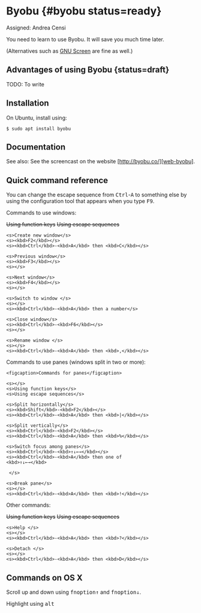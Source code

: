 # Byobu {#byobu status=ready}

Assigned: Andrea Censi

You need to learn to use Byobu. It will save you much time later.

(Alternatives such as [GNU Screen][web-screen] are fine as well.)

[web-screen]: https://en.wikipedia.org/wiki/GNU_Screen

## Advantages of using Byobu {status=draft}

TODO: To write

## Installation

On Ubuntu, install using:

    $ sudo apt install byobu

## Documentation

See also: See the screencast on the website [http://byobu.co/][web-byobu].

[web-byobu]: http://byobu.co/

## Quick command reference

You can change the escape sequence from <kbd>Ctrl</kbd>-<kbd>A</kbd> to
something else by using the configuration tool that appears when you type
<kbd>F9</kbd>.

Commands to use windows:

<col3 class='command-table labels-row1' figure-id="tab:commands-windows" figure-caption="Windows">
    <s></s>
    <s>Using function keys</s>
    <s>Using escape sequences</s>

    <s>Create new window</s>
    <s><kbd>F2</kbd></s>
    <s><kbd>Ctrl</kbd>-<kbd>A</kbd> then <kbd>C</kbd></s>

    <s>Previous window</s>
    <s><kbd>F3</kbd></s>
    <s></s>

    <s>Next window</s>
    <s><kbd>F4</kbd></s>
    <s></s>

    <s>Switch to window </s>
    <s></s>
    <s><kbd>Ctrl</kbd>-<kbd>A</kbd> then a number</s>

    <s>Close window</s>
    <s><kbd>Ctrl</kbd>-<kbd>F6</kbd></s>
    <s></s>

    <s>Rename window </s>
    <s></s>
    <s><kbd>Ctrl</kbd>-<kbd>A</kbd> then <kbd>,</kbd></s>
</col3>


Commands to use panes (windows split in two or more):

<col3 class='command-table labels-row1' figure-id="tab:commands-panes">

    <figcaption>Commands for panes</figcaption>

    <s></s>
    <s>Using function keys</s>
    <s>Using escape sequences</s>

    <s>Split horizontally</s>
    <s><kbd>Shift</kbd>-<kbd>F2</kbd></s>
    <s><kbd>Ctrl</kbd>-<kbd>A</kbd> then <kbd>|</kbd></s>

    <s>Split vertically</s>
    <s><kbd>Ctrl</kbd>-<kbd>F2</kbd></s>
    <s><kbd>Ctrl</kbd>-<kbd>A</kbd> then <kbd>%</kbd></s>

    <s>Switch focus among panes</s>
    <s><kbd>Ctrl</kbd>-<kbd>↑↓←→</kbd></s>
    <s><kbd>Ctrl</kbd>-<kbd>A</kbd> then one of
    <kbd>↑↓←→</kbd>

     </s>

    <s>Break pane</s>
    <s></s>
    <s><kbd>Ctrl</kbd>-<kbd>A</kbd> then <kbd>!</kbd></s>
</col3>

<!-- (<kbd>↑</kbd>,<kbd>↓</kbd>,<kbd>←</kbd>,<kbd>→</kbd>) -->

Other commands:


<col3 class='command-table labels-row1' figure-id="tab:commands-other" figure-caption="Other">
    <s></s>
    <s>Using function keys</s>
    <s>Using escape sequences</s>


    <s>Help </s>
    <s></s>
    <s><kbd>Ctrl</kbd>-<kbd>A</kbd> then <kbd>?</kbd></s>

    <s>Detach </s>
    <s></s>
    <s><kbd>Ctrl</kbd>-<kbd>A</kbd> then <kbd>D</kbd></s>



</col3>


<style>
.command-table td {
    text-align: left;
    font-size: 80%;
}
</style>

## Commands on OS X

Scroll up and down using
<kbd>fn</kbd><kbd>option</kbd><kbd>↑</kbd>
and
<kbd>fn</kbd><kbd>option</kbd><kbd>↓</kbd>.


Highlight using <kbd>alt</kbd>

<!-- Shift+<arrow keys> switches between panes. Shift+Alt+<arrow keys> changes the current pane size. -->

<!-- Byobu tips: don't forget F2 (or ctrl-a C) in byobu will open a terminal in a new tab. Alternatively, you can also Shift+F2 to split the current tab into two horizontally. -->
